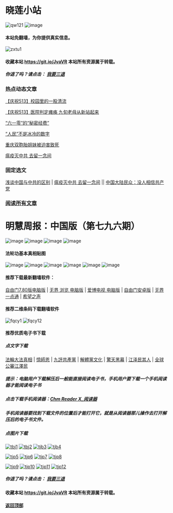 # 晓莲小站

![qw121](https://user-images.githubusercontent.com/61768866/76094515-ba965380-5ffd-11ea-942f-517e4300e7d1.png)
![image](https://user-images.githubusercontent.com/61768866/81495057-04423980-92e0-11ea-8642-dfa205a2ab2b.png)

#### 本站免翻墙，为你提供真实信息。

![zxtu1](https://user-images.githubusercontent.com/61768866/79107578-3165ff80-7da7-11ea-8582-eaff2bfec9eb.jpg)

#### 收藏本站 https://git.io/JvaVR  本站所有资源属于转载。

##### 你退了吗？请点击： [我要三退](https://github.com/Hongyu91/cecjy/issues/484#issue-611715749)

### 热点动态文章

[【庆祝513】校园里的一股清流](https://github.com/Hongyu91/cecjy/issues/521#issue-616418219)

[【庆祝513】医院判定瘫痪 九旬老母从新站起来](https://github.com/Hongyu91/cecjy/issues/522#issue-616420133)

[“六一零”的“秘密经费”](https://github.com/Hongyu91/cecjy/issues/519#issue-615686891)

[“人民”不是冰冷的数字](https://github.com/Hongyu91/cecjy/issues/520#issue-615688664)

[重庆双胞胎姐妹被迫害致死](https://github.com/Hongyu91/cecjy/issues/518#issue-615345548)

[瘟疫灭中共 去留一念间](https://github.com/Hongyu91/cecjy/issues/509#issue-615332174)

### 固定选文

[浅谈中国与中共的区别](https://github.com/Hongyu91/cecjy/issues/500#issue-614591098) |
 [瘟疫灭中共 去留一念间](https://github.com/Hongyu91/cecjy/issues/509#issue-615332174) ||
[中国大陆民众：没人相信共产党 ](https://github.com/Hongyu91/cecjy/issues/506#issue-615114815)

### [阅读所有文章](https://github.com/Hongyu91/cecjy/issues)

# 明慧周报：中国版（第七九六期）

![image](https://user-images.githubusercontent.com/61768866/81391526-cd3d1e00-914f-11ea-94e7-3e96e3510912.png)
![image](https://user-images.githubusercontent.com/61768866/81391565-e47c0b80-914f-11ea-9a70-4311156ba8a4.png)
![image](https://user-images.githubusercontent.com/61768866/81391616-fa89cc00-914f-11ea-8e21-e45b3443dfa9.png)
![image](https://user-images.githubusercontent.com/61768866/81391660-09707e80-9150-11ea-962b-d6f76f949ca8.png)

#### 法轮功基本真相贴图
 
![image](https://user-images.githubusercontent.com/61768866/75843311-d6d39e00-5e0d-11ea-97ce-91d578dc452d.png)
![image](https://user-images.githubusercontent.com/61768866/75843362-ef43b880-5e0d-11ea-8783-74f0aed401da.png)
![image](https://user-images.githubusercontent.com/61768866/75843414-0d111d80-5e0e-11ea-9db8-038a2499ce61.png)
![image](https://user-images.githubusercontent.com/61768866/75843455-2a45ec00-5e0e-11ea-9776-bc56579dba9a.png)
![image](https://user-images.githubusercontent.com/61768866/75843491-40ec4300-5e0e-11ea-8eb5-54ba558b79a8.png)
![image](https://user-images.githubusercontent.com/61768866/75843547-5c574e00-5e0e-11ea-8552-45cee240c791.png)

#### 推荐下载最新翻墙软件：

[自由门7.80版电脑版](https://github.com/Hongyu91/cecjy/files/4602941/fg780r.zip) |
[无界 浏览 电脑版](https://github.com/Hongyu91/cecjy/files/4312303/u1902.zip) | 
[爱博电视 电脑版](https://github.com/Hongyu91/cecjy/files/4312292/iPPOTV.zip) |
[自由门安卓版](https://github.com/Hongyu91/cecjy/files/4315538/fgma.zip) |
[无界一点通](https://github.com/Hongyu91/cecjy/files/4367851/um.zip) |
[希望之声](https://github.com/Hongyu91/cecjy/files/4496222/oHopea.zip)

#### 推荐二维条码下载翻墙软件

![fqcy1](https://user-images.githubusercontent.com/61768866/76378242-f0359680-6387-11ea-9b4b-1523e516dc17.png) 
![fqcy12](https://user-images.githubusercontent.com/61768866/76378266-fb88c200-6387-11ea-908a-6a87a1f7d387.png)

#### 推荐优质电子书下载

##### 点文字下载

[法輪大法真相](https://github.com/Hongyu91/cecjy/files/4318121/default.zip) |
[憶師恩](https://github.com/Hongyu91/cecjy/files/4318160/default.zip) |
[九評共產黨](https://github.com/Hongyu91/cecjy/files/4318129/default.zip) |
[解體黨文化](https://github.com/Hongyu91/cecjy/files/4318136/default.zip) |
[驚天黑幕](https://github.com/Hongyu91/cecjy/files/4318143/default.zip) |
[江泽民其人](https://github.com/Hongyu91/cecjy/files/4318148/default.zip) |
[全球公審江澤民](https://github.com/Hongyu91/cecjy/files/4318152/default.zip)

##### 提示：电脑用户下载解压后一般能直接阅读电子书，手机用户要下载一个手机阅读器才能阅读电子书

##### 点击下载手机阅读器：[Chm Reader X_阅读器](https://github.com/Hongyu91/cecjy/files/4318231/Chm.Reader.X_.com.zip)

##### 手机阅读器要找到下载文件的位置后才能打开它，就是从阅读器那儿操作去打开解压后的电子书文件。

##### 点图片下载

[![tbj1](https://user-images.githubusercontent.com/61768866/76383943-722dbb80-6398-11ea-8a40-50443e8441ae.png)](https://github.com/Hongyu91/cecjy/files/4316018/default.zip)
[![tbj2](https://user-images.githubusercontent.com/61768866/76384391-a9509c80-6399-11ea-96d4-188ebc58a8df.png)](https://github.com/Hongyu91/cecjy/files/4316120/default.zip)
[![tjb3](https://user-images.githubusercontent.com/61768866/76384662-85da2180-639a-11ea-9399-38ecc02667c3.png)](https://github.com/Hongyu91/cecjy/files/4316148/default.zip)
[![tjb4](https://user-images.githubusercontent.com/61768866/76384988-76a7a380-639b-11ea-877c-5972040fa56f.png)](https://github.com/Hongyu91/cecjy/files/4316165/default.zip)

[![tjp5](https://user-images.githubusercontent.com/61768866/76385451-a3a88600-639c-11ea-9226-034e2d235c6f.png)](https://github.com/Hongyu91/cecjy/files/4316204/default.zip)
[![tjp6](https://user-images.githubusercontent.com/61768866/76385875-dbfc9400-639d-11ea-9d31-4f1e3de363f8.png)](https://github.com/Hongyu91/cecjy/files/4316214/default.zip)
[![tjp7](https://user-images.githubusercontent.com/61768866/76386619-e0c24780-639f-11ea-906f-27135a7c2a60.png)](https://github.com/Hongyu91/cecjy/files/4316271/default.zip)
[![tjp8](https://user-images.githubusercontent.com/61768866/76386876-82499900-63a0-11ea-9610-62adc3ff7b14.png)](https://github.com/Hongyu91/cecjy/files/4316280/default.zip)

[![tjp9](https://user-images.githubusercontent.com/61768866/76387603-49aabf00-63a2-11ea-82e0-9a3c777ccc03.png)](https://github.com/Hongyu91/cecjy/files/4316308/default.zip)
[![tip10](https://user-images.githubusercontent.com/61768866/76387981-fc7b1d00-63a2-11ea-8808-b97bd26ebe42.png)](https://github.com/Hongyu91/cecjy/files/4316323/default.zip)
[![tjp11](https://user-images.githubusercontent.com/61768866/76388286-bb373d00-63a3-11ea-9d08-d0616c87a5ee.png)](https://github.com/Hongyu91/cecjy/files/4316342/default.zip)
[![tjp12](https://user-images.githubusercontent.com/61768866/76388709-b030dc80-63a4-11ea-8a52-683d9a546140.png)](https://github.com/Hongyu91/cecjy/files/4316363/default.zip)

##### 你退了吗？请点击： [我要三退](https://github.com/Hongyu91/cecjy/issues/484#issue-611715749)

#### 收藏本站 https://git.io/JvaVR  本站所有资源属于转载。

#### [返回顶部](https://github.com/Hongyu91/cecjy)
